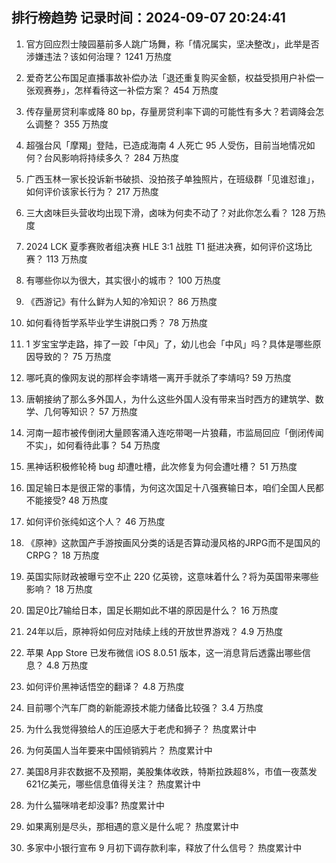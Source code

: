 
## 排行榜趋势 记录时间：2024-09-07 20:24:41
  
  1. 官方回应烈士陵园墓前多人跳广场舞，称「情况属实，坚决整改」，此举是否涉嫌违法？该如何治理？ 1241 万热度
    
  2. 爱奇艺公布国足直播事故补偿办法「退还重复购买金额，权益受损用户补偿一张观赛券」，怎样看待这一补偿方案？ 454 万热度
    
  3. 传存量房贷利率或降 80 bp，存量房贷利率下调的可能性有多大？若调降会怎么调整？ 355 万热度
    
  4. 超强台风「摩羯」登陆，已造成海南 4 人死亡 95 人受伤，目前当地情况如何？台风影响将持续多久？ 284 万热度
    
  5. 广西玉林一家长投诉新书破损、没拍孩子单独照片，在班级群「见谁怼谁」，如何评价该家长行为？ 217 万热度
    
  6. 三大卤味巨头营收均出现下滑，卤味为何卖不动了？对此你怎么看？ 128 万热度
    
  7. 2024 LCK 夏季赛败者组决赛 HLE 3:1 战胜 T1 挺进决赛，如何评价这场比赛？ 113 万热度
    
  8. 有哪些你以为很大，其实很小的城市？ 100 万热度
    
  9. 《西游记》有什么鲜为人知的冷知识？ 86 万热度
    
  10. 如何看待哲学系毕业学生讲脱口秀？ 78 万热度
    
  11. 1 岁宝宝学走路，摔了一跤「中风」了，幼儿也会「中风」吗？具体是哪些原因导致的？ 75 万热度
    
  12. 哪吒真的像网友说的那样会李靖塔一离开手就杀了李靖吗? 59 万热度
    
  13. 唐朝接纳了那么多外国人，为什么这些外国人没有带来当时西方的建筑学、数学、几何等知识？ 57 万热度
    
  14. 河南一超市被传倒闭大量顾客涌入连吃带喝一片狼藉，市监局回应「倒闭传闻不实」，如何看待此事？ 54 万热度
    
  15. 黑神话积极修轮椅 bug 却遭吐槽，此次修复为何会遭吐槽？ 51 万热度
    
  16. 国足输日本是很正常的事情，为何这次国足十八强赛输日本，咱们全国人民都不能接受? 48 万热度
    
  17. 如何评价张纯如这个人？ 46 万热度
    
  18. 《原神》这款国产手游按画风分类的话是否算动漫风格的JRPG而不是国风的CRPG？ 18 万热度
    
  19. 英国实际财政被曝亏空不止 220 亿英镑，这意味着什么？将为英国带来哪些影响？ 18 万热度
    
  20. 国足0比7输给日本，国足长期如此不堪的原因是什么？ 16 万热度
    
  21. 24年以后，原神将如何应对陆续上线的开放世界游戏？ 4.9 万热度
    
  22. 苹果 App Store 已发布微信 iOS 8.0.51 版本，这一消息背后透露出哪些信息？ 4.8 万热度
    
  23. 如何评价黑神话悟空的翻译？ 4.8 万热度
    
  24. 目前哪个汽车厂商的新能源技术能力储备比较强？ 3.4 万热度
    
  25. 为什么我觉得狼给人的压迫感大于老虎和狮子？ 热度累计中
    
  26. 为何英国人当年要来中国倾销鸦片？ 热度累计中
    
  27. 美国8月非农数据不及预期，美股集体收跌，特斯拉跌超8%，市值一夜蒸发621亿美元，哪些信息值得关注？ 热度累计中
    
  28. 为什么猫咪啃老却没事? 热度累计中
    
  29. 如果离别是尽头，那相遇的意义是什么呢？ 热度累计中
    
  30. 多家中小银行宣布 9 月初下调存款利率，释放了什么信号？ 热度累计中
    